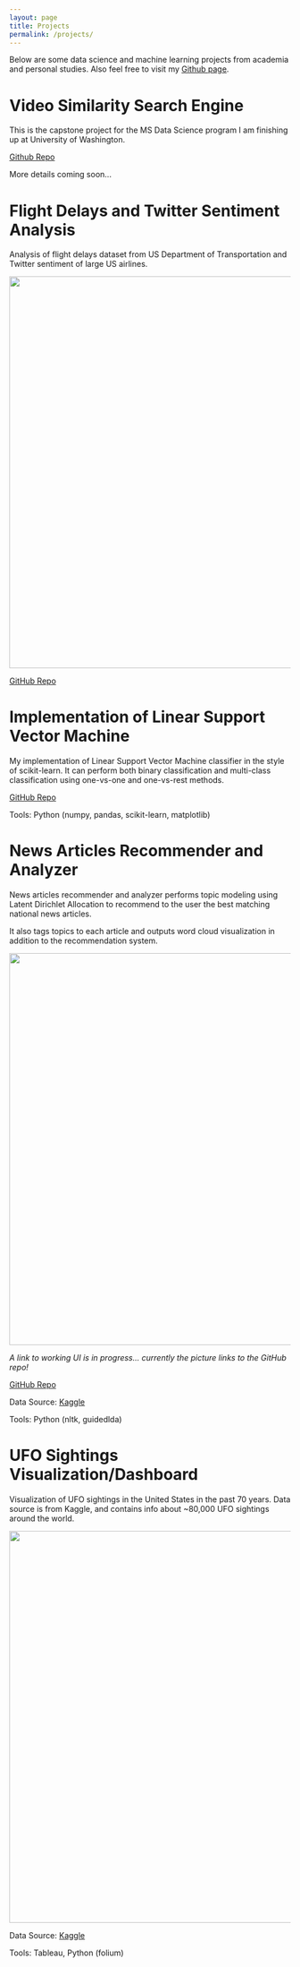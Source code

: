 ```yaml
---
layout: page
title: Projects
permalink: /projects/
---
```


Below are some data science and machine learning projects from academia and personal studies. Also feel free to visit my [Github page](https://github.com/heybaebae).

# Video Similarity Search Engine

This is the capstone project for the MS Data Science program I am finishing up at University of Washington.

[Github Repo](https://github.com/CoderHam/VideoSimilarity)

More details coming soon...

# Flight Delays and Twitter Sentiment Analysis

Analysis of flight delays dataset from US Department of Transportation and Twitter sentiment of large US airlines.

[<img src="https://raw.githubusercontent.com/ryanbae89/flight-delays-and-twitter/master/images/delays_overtime.png" width="700">](https://github.com/ryanbae89/flight-delays-and-twitter)

[GitHub Repo](https://github.com/ryanbae89/flight-delays-and-twitter)

# Implementation of Linear Support Vector Machine

My implementation of Linear Support Vector Machine classifier in the style of scikit-learn. It can perform both binary classification and multi-class classification using one-vs-one and one-vs-rest methods.

[GitHub Repo](https://github.com/heybaebae/mklearn)

Tools: Python (numpy, pandas, scikit-learn, matplotlib)

# News Articles Recommender and Analyzer

News articles recommender and analyzer performs topic modeling using Latent Dirichlet Allocation to recommend to the user the best matching national news articles.

It also tags topics to each article and outputs word cloud visualization in addition to the recommendation system.  

[<img src="https://github.com/heybaebae/RyanBaeProfessionalPage/blob/master/images/news-recommender.png?raw=true" width="700">](https://github.com/heybaebae/news_analyzer)

*A link to working UI is in progress... currently the picture links to the GitHub repo!*

[GitHub Repo](https://github.com/heybaebae/news_analyzer)

Data Source: [Kaggle](https://www.kaggle.com/snapcrack/all-the-news)

Tools: Python (nltk, guidedlda)

# UFO Sightings Visualization/Dashboard

Visualization of UFO sightings in the United States in the past 70 years. Data source is from Kaggle, and contains info about ~80,000 UFO sightings around the world.

[<img src="https://github.com/heybaebae/RyanBaeProfessionalPage/blob/master/images/aliens-dashboard.PNG?raw=true" width="700">](https://ryanbae89.wixsite.com/ufo-sightings)

Data Source: [Kaggle](https://www.kaggle.com/camnugent/ufo-sightings-around-the-world)

Tools: Tableau, Python (folium)
